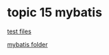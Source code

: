 # topic 15 mybatis

[test files](https://github.com/colewarner24/solvd_ta_part_2/tree/topic15_mybatis/jdbc/src/test/java/mybatis)

[mybatis folder](https://github.com/colewarner24/solvd_ta_part_2/tree/topic15_mybatis/jdbc/src/main/java/booking/mybatis)

